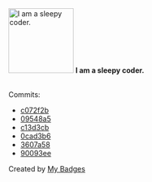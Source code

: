 <img src="https://my-badges.github.io/my-badges/sleepy-coder.png" alt="I am a sleepy coder." title="I am a sleepy coder." width="128">
<strong>I am a sleepy coder.</strong>
<br><br>

Commits:

- <a href="https://github.com/eryajf/vdoing-template/commit/c072f2be3b990de0647369c10fb4a81c7e704c7b">c072f2b</a>
- <a href="https://github.com/opsre/cloud_dns_exporter/commit/09548a5ec5eaa93f1aa69b4814ca84fceefca1de">09548a5</a>
- <a href="https://github.com/opsre/cloud_dns_exporter/commit/c13d3cbdb94b61a7d3034bbe9b768b726f8fda8e">c13d3cb</a>
- <a href="https://github.com/eryajf/awesome-github-profile-readme-chinese/commit/0cad3b60feb66da3c11e20992d783d1f7a832fd4">0cad3b6</a>
- <a href="https://github.com/eryajf/awesome-github-profile-readme-chinese/commit/3607a58b4969318b18144d744a72be930bb2466b">3607a58</a>
- <a href="https://github.com/eryajf/awesome-github-profile-readme-chinese/commit/90093eeefc8b8d094204ae8d297fb5d323f5f9ff">90093ee</a>


Created by <a href="https://github.com/my-badges/my-badges">My Badges</a>